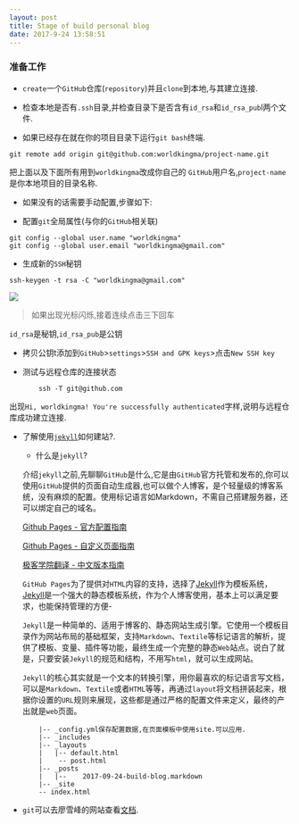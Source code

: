 ```yaml
---
layout: post
title: Stage of build personal blog
date: 2017-9-24 13:58:51
---
```



### 准备工作
- ```create```一个```GitHub```仓库(```repository```)并且```clone```到本地,与其建立连接.

- 检查本地是否有```.ssh```目录,并检查目录下是否含有```id_rsa```和```id_rsa_pub```l两个文件.
        
- 如果已经存在就在你的项目目录下运行```git bash```终端.
```
git remote add origin git@github.com:worldkingma/project-name.git
```
把上面以及下面所有用到```worldkingma```改成你自己的
```GitHub```用户名,```project-name```是你本地项目的目录名称.
- 如果没有的话需要手动配置,步骤如下:

- 配置```git```全局属性(与你的```GitHub```相关联)
```
git config --global user.name "worldkingma"
git config --global user.email "worldkingma@gmail.com"
```


- 生成新的```SSH```秘钥
```
ssh-keygen -t rsa -C "worldkingma@gmail.com"
```
![](/assets/article/2017-09-24_20h33_25.png)

> 如果出现光标闪烁,接着连续点击三下回车


```id_rsa```是秘钥,```id_rsa_pub```是公钥

- 拷贝公钥t添加到```GitHub```>```settings```>```SSH and GPK keys```>点击```New SSH key```

- 测试与远程仓库的连接状态

    ```
        ssh -T git@github.com
    ```

出现```Hi, worldkingma! You're successfully authenticated```字样,说明与远程仓库成功建立连接.


- 了解使用[```jekyll```][2]如何建站?.


    - 什么是```jekyll```?
    
     
    介绍```jekyll```之前,先聊聊```GitHub```是什么,它是由```GitHub```官方托管和发布的,你可以使用```GitHub```提供的页面自动生成器,也可以做个人博客，是个轻量级的博客系统，没有麻烦的配置。使用标记语言如Markdown，不需自己搭建服务器，还可以绑定自己的域名。

    [Github Pages - 官方配置指南][3]

    [Github Pages - 自定义页面指南][4]

    [极客学院翻译 - 中文版本指南][5]

    ```GitHub Pages```为了提供对```HTML```内容的支持，选择了[Jekyll][2]作为模板系统，[Jekyll][2]是一个强大的静态模板系统，作为个人博客使用，基本上可以满足要求，也能保持管理的方便-

    ```Jekyll```是一种简单的、适用于博客的、静态网站生成引擎。它使用一个模板目录作为网站布局的基础框架，支持```Markdown```、```Textile```等标记语言的解析，提供了模板、变量、插件等功能，最终生成一个完整的静态```Web```站点。说白了就是，只要安装```Jekyll```的规范和结构，不用写```html```，就可以生成网站。


    ```Jekyll```的核心其实就是一个文本的转换引擎，用你最喜欢的标记语言写文档，可以是```Markdown```、```Textile```或者```HTML```等等，再通过```layout```将文档拼装起来，根据你设置的```URL```规则来展现，这些都是通过严格的配置文件来定义，最终的产出就是```web```页面。

    ```
        |-- _config.yml保存配置数据,在页面模板中使用site.可以应用.
        |-- _includes
        |-- _layouts
        |   |-- default.html
        |    -- post.html
        |-- _posts
        |   |--    2017-09-24-build-blog.markdown
        |-- _site
        -- index.html
    ```

- ```git```可以去廖雪峰的网站查看[文档][1].


[1]:https://www.liaoxuefeng.com/wiki/0013739516305929606dd18361248578c67b8067c8c017b000
[2]:http://jekyll.com.cn/
[3]:https://help.github.com/categories/github-pages-basics/
[4]:https://help.github.com/categories/customizing-github-pages/
[5]:http://wiki.jikexueyuan.com/project/github-pages-basics/